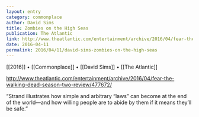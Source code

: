 ```yaml
---
layout: entry
category: commonplace
author: David Sims
title: Zombies on the High Seas
publication: The Atlantic
link: http://www.theatlantic.com/entertainment/archive/2016/04/fear-the-walking-dead-season-two-review/477672/
date: 2016-04-11
permalink: 2016/04/11/david-sims-zombies-on-the-high-seas
---
```


[[2016]] • [[Commonplace]] • [[David Sims]] • [[The Atlantic]]

http://www.theatlantic.com/entertainment/archive/2016/04/fear-the-walking-dead-season-two-review/477672/

“Strand illustrates how simple and arbitrary “laws” can become at the end of the world—and how willing people are to abide by them if it means they’ll be safe.”

